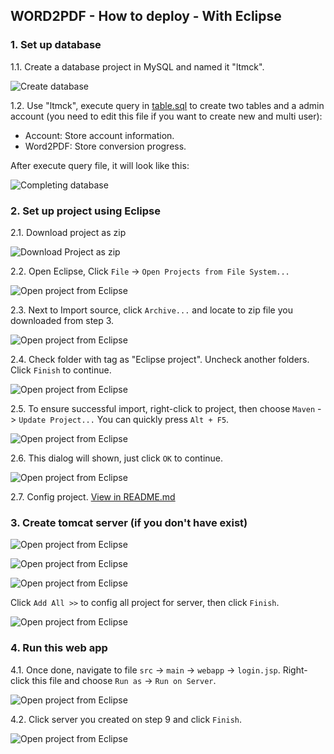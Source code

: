 ## WORD2PDF - How to deploy - With Eclipse

### 1. Set up database

1.1. Create a database project in MySQL and named it "ltmck".

![Create database](img/1.png)

1.2. Use "ltmck", execute query in [table.sql](table.sql) to create two tables and a admin account (you need to edit this file if you want to create new and multi user):
   - Account: Store account information.
   - Word2PDF: Store conversion progress.

After execute query file, it will look like this:

![Completing database](img/2.png)

### 2. Set up project using Eclipse

2.1. Download project as zip

![Download Project as zip](img/6.png)

2.2. Open Eclipse, Click ```File``` -> ```Open Projects from File System...```

![Open project from Eclipse](img/7.png)

2.3. Next to Import source, click ```Archive...``` and locate to zip file you downloaded from step 3.

![Open project from Eclipse](img/8.png)

2.4. Check folder with tag as "Eclipse project". Uncheck another folders. Click ```Finish``` to continue.

![Open project from Eclipse](img/9.png)

2.5. To ensure successful import, right-click to project, then choose ```Maven``` -> ```Update Project...``` You can quickly press ```Alt + F5```.

![Open project from Eclipse](img/10.png)

2.6. This dialog will shown, just click ```OK``` to continue.

![Open project from Eclipse](img/11.png)

2.7. Config project. [View in README.md](README.md#Config)

### 3. Create tomcat server (if you don't have exist)

![Open project from Eclipse](img/12.png)

![Open project from Eclipse](img/13.png)

![Open project from Eclipse](img/14.png)

Click ```Add All >>``` to config all project for server, then click ```Finish```.

![Open project from Eclipse](img/15.png)

### 4. Run this web app

4.1. Once done, navigate to file ```src``` -> ```main``` -> ```webapp``` -> ```login.jsp```. Right-click this file and choose ```Run as``` -> ```Run on Server```.

![Open project from Eclipse](img/16.png)

4.2. Click server you created on step 9 and click ```Finish```.

![Open project from Eclipse](img/17.png)


